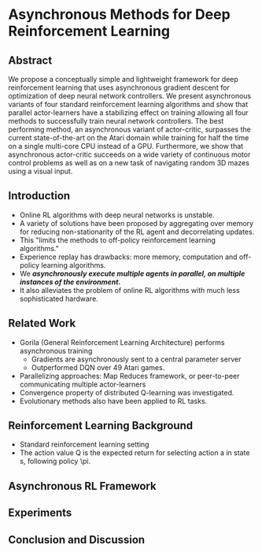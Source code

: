 # Asynchronous Methods for Deep Reinforcement Learning

## Abstract
We propose a conceptually simple and lightweight framework for deep reinforcement learning 
that uses asynchronous gradient descent for optimization of deep neural network controllers. 
We present asynchronous variants of four standard reinforcement learning algorithms and 
show that parallel actor-learners have a stabilizing effect on training allowing all four methods 
to successfully train neural network controllers. 
The best performing method, an asynchronous variant of actor-critic, surpasses the current state-of-the-art 
on the Atari domain while training for half the time on a single multi-core CPU instead of a GPU. 
Furthermore, we show that asynchronous actor-critic succeeds on a wide variety of continuous motor control problems 
as well as on a new task of navigating random 3D mazes using a visual input.

## Introduction
* Online RL algorithms with deep neural networks is unstable.
* A variety of solutions have been proposed by aggregating over memory for reducing non-stationarity of the RL agent and decorrelating updates.
* This "limits the methods to off-policy reinforcement learning algorithms."
* Experience replay has drawbacks: more memory, computation and off-policy learning algorithms.
* We ***asynchronously execute multiple agents in parallel, on multiple instances of the environment.***
* It also alleviates the problem of online RL algorithms with much less sophisticated hardware.

## Related Work
* Gorila (General Reinforcement Learning Architecture) performs asynchronous training
  * Gradients are asynchronously sent to a central parameter server
  * Outperformed DQN over 49 Atari games.
* Parallelizing approaches: Map Reduces framework, or peer-to-peer communicating multiple actor-learners
* Convergence property of distributed Q-learning was investigated.
* Evolutionary methods also have been applied to RL tasks.

## Reinforcement Learning Background
* Standard reinforcement learning setting
* The action value Q is the expected return for selecting action a in state s, following policy \pi.

## Asynchronous RL Framework

## Experiments

## Conclusion and Discussion
